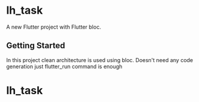 # lh_task

A new Flutter project with Flutter bloc.

## Getting Started

In this project clean architecture is used using bloc. 
Doesn't need any code generation just flutter_run command is enough
# lh_task
